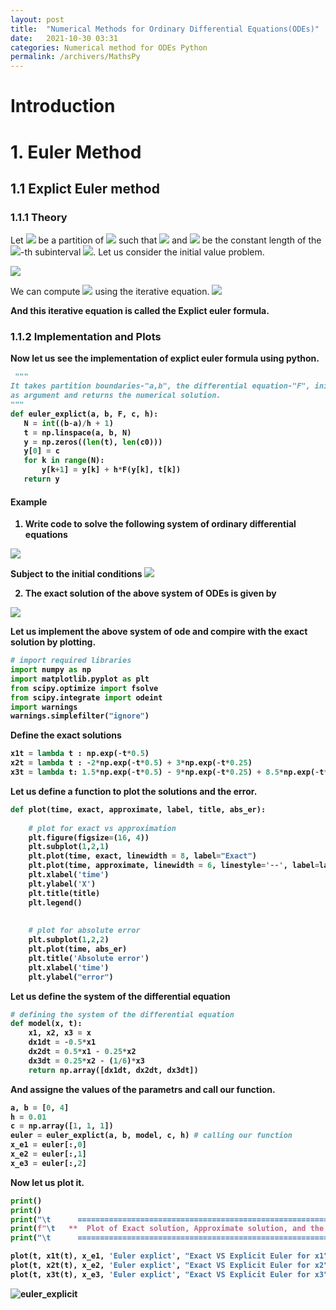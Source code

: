 ```yaml
---
layout: post
title:  "Numerical Methods for Ordinary Differential Equations(ODEs)"
date:   2021-10-30 03:31
categories: Numerical method for ODEs Python
permalink: /archivers/MathsPy
---
```

# Introduction

# 1. Euler Method
## 1.1 Explict Euler method
### 1.1.1 Theory 
Let <img src="https://latex.codecogs.com/svg.latex?\normalsize&space;t_k"/> be a partition of <img src="https://latex.codecogs.com/svg.latex?\normalsize&space;[a,b]"/> such that <img src="https://latex.codecogs.com/svg.latex?\normalsize&space;a=t_0<t_1<\cdots<t_{N-1}<t_{N}=b"/> and <img src="https://latex.codecogs.com/svg.latex?\normalsize;H"/> 
be the constant length of the <img src="https://latex.codecogs.com/svg.latex?\normalsize&space;k"/>-th subinterval 
<img src="https://latex.codecogs.com/svg.latex?\normalsize&space;H = t_k - t_{k-1}"/>. Let us consider the initial value problem.

<img src="https://latex.codecogs.com/svg.latex?\Large&space;\begin{equation}
  \begin{cases}
    y' = F(y, t),      & \quad \text{on } [a, b]\\\\
    y(a) = c,
  \end{cases}
\end{equation}"/>

We can compute <img src="https://latex.codecogs.com/svg.latex?\normalsize&space;y_{k+1}"/> using the iterative equation.<b>
<img src="https://latex.codecogs.com/svg.latex?\normalsize&space;y_{k+1} = y_k + HF(y_k, t_k)"/>

And this iterative equation is called the Explict euler formula.

### 1.1.2 Implementation and Plots
  Now let us see the implementation of explict euler formula using python.
 ```python
  """
It takes partition boundaries-"a,b", the differential equation-"F", initial values-'c', and the step size-'h'
as argument and returns the numerical solution.
"""
def euler_explict(a, b, F, c, h):
    N = int((b-a)/h + 1)
    t = np.linspace(a, b, N)
    y = np.zeros((len(t), len(c0)))
    y[0] = c
    for k in range(N):
        y[k+1] = y[k] + h*F(y[k], t[k])
    return y               
```
#### Example
  
 1. Write code to solve the following system of ordinary differential equations

<img src="https://latex.codecogs.com/svg.latex?\Large&space;\begin{cases}
\frac{dx_1}{dt} = -\frac{1}{2}x_1\\\\
\frac{dx_2}{dt} = \frac{1}{2}x_1-\frac{1}{4}x_2 & \quad \text{ on } [0,4]\\\\ 
\frac{dx_3}{dt} = \frac{1}{4}x_2-\frac{1}{6}x_3
\end{cases}"/>


Subject to the initial conditions <img src="https://latex.codecogs.com/svg.latex?\normalsize&space; x_1(0) = 1, x_2(0) = 1, x_3(0) = 1
"/>

2. The exact solution of the above system of ODEs is given by

<img src="https://latex.codecogs.com/svg.latex?\Large&space;\begin{cases}
x_1(t) =  e^{-t/2}\\
x_2(t)=  -2e^{-t/2}+3e^{-t/4}\\
x_3(t) =  \dfrac{3}{2}e^{-t/2} - 9e^{-t/4} + \dfrac{17}{2}e^{-t/6}
\end{cases}"/>
  
Let us implement the above system of ode and compire with the exact solution by plotting.
  
```python
# import required libraries
import numpy as np
import matplotlib.pyplot as plt
from scipy.optimize import fsolve
from scipy.integrate import odeint
import warnings
warnings.simplefilter("ignore")
```
 
Define the exact solutions
```python
x1t = lambda t : np.exp(-t*0.5)
x2t = lambda t : -2*np.exp(-t*0.5) + 3*np.exp(-t*0.25)
x3t = lambda t: 1.5*np.exp(-t*0.5) - 9*np.exp(-t*0.25) + 8.5*np.exp(-t*1/6)
```
Let us define a function to plot the solutions and the error.
```python 
def plot(time, exact, approximate, label, title, abs_er):
    
    # plot for exact vs approximation
    plt.figure(figsize=(16, 4))
    plt.subplot(1,2,1)
    plt.plot(time, exact, linewidth = 8, label="Exact")
    plt.plot(time, approximate, linewidth = 6, linestyle='--', label=label)
    plt.xlabel('time')
    plt.ylabel('X')
    plt.title(title)
    plt.legend()
    
    
    # plot for absolute error
    plt.subplot(1,2,2)
    plt.plot(time, abs_er)
    plt.title('Absolute error')
    plt.xlabel('time')
    plt.ylabel("error")
```
Let us define the system of the differential equation
```python
# defining the system of the differential equation
def model(x, t):
    x1, x2, x3 = x
    dx1dt = -0.5*x1
    dx2dt = 0.5*x1 - 0.25*x2
    dx3dt = 0.25*x2 - (1/6)*x3
    return np.array([dx1dt, dx2dt, dx3dt])
```
And assigne the values of the parametrs and call our function.
```python
a, b = [0, 4]
h = 0.01
c = np.array([1, 1, 1])
euler = euler_explict(a, b, model, c, h) # calling our function
x_e1 = euler[:,0]
x_e2 = euler[:,1]
x_e3 = euler[:,2]
```
Now let us plot it.
```python
print()
print()
print("\t      =================================================================================")
print(f"\t   **  Plot of Exact solution, Approximate solution, and the error Using Explicit Euler **")
print("\t      ==================================================================================\n")

plot(t, x1t(t), x_e1, 'Euler explict', "Exact VS Explicit Euler for x1", abs(x1t(t) - x_e1))
plot(t, x2t(t), x_e2, 'Euler explict', "Exact VS Explicit Euler for x2", abs(x2t(t) - x_e2))
plot(t, x3t(t), x_e3, 'Euler explict', "Exact VS Explicit Euler for x3", abs(x3t(t) - x_e3))
```
![euler_explicit](https://github.com/luelhagos/luelhagos.github.io/blob/gh-pages/Figures/eu_ex.png?raw=true)
  
